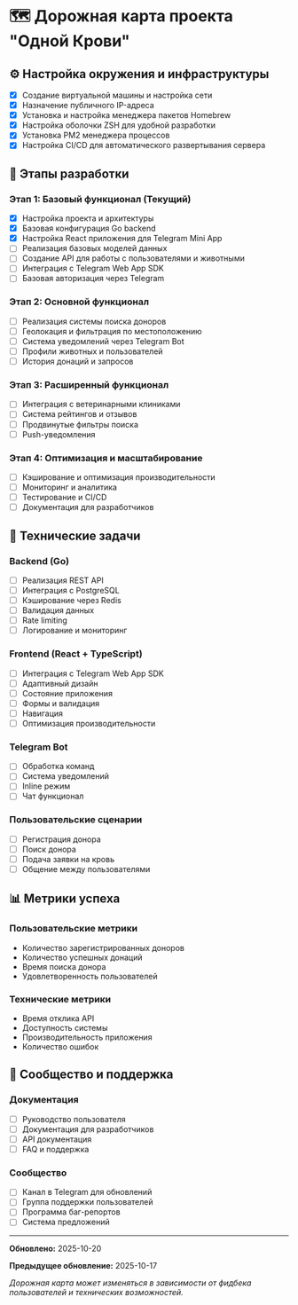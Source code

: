 # 🗺️ Дорожная карта проекта "Одной Крови"

## ⚙️ Настройка окружения и инфраструктуры
- [x] Создание виртуальной машины и настройка сети
- [x] Назначение публичного IP-адреса
- [x] Установка и настройка менеджера пакетов Homebrew
- [x] Настройка оболочки ZSH для удобной разработки
- [x] Установка PM2 менеджера процессов
- [x] Настройка CI/CD для автоматического развертывания сервера

## 📅 Этапы разработки

### Этап 1: Базовый функционал (Текущий)
- [x] Настройка проекта и архитектуры
- [x] Базовая конфигурация Go backend
- [x] Настройка React приложения для Telegram Mini App
- [ ] Реализация базовых моделей данных
- [ ] Создание API для работы с пользователями и животными
- [ ] Интеграция с Telegram Web App SDK
- [ ] Базовая авторизация через Telegram

### Этап 2: Основной функционал
- [ ] Реализация системы поиска доноров
- [ ] Геолокация и фильтрация по местоположению
- [ ] Система уведомлений через Telegram Bot
- [ ] Профили животных и пользователей
- [ ] История донаций и запросов

### Этап 3: Расширенный функционал
- [ ] Интеграция с ветеринарными клиниками
- [ ] Система рейтингов и отзывов
- [ ] Продвинутые фильтры поиска
- [ ] Push-уведомления

### Этап 4: Оптимизация и масштабирование
- [ ] Кэширование и оптимизация производительности
- [ ] Мониторинг и аналитика
- [ ] Тестирование и CI/CD
- [ ] Документация для разработчиков

## 🔧 Технические задачи

### Backend (Go)
- [ ] Реализация REST API
- [ ] Интеграция с PostgreSQL
- [ ] Кэширование через Redis
- [ ] Валидация данных
- [ ] Rate limiting
- [ ] Логирование и мониторинг

### Frontend (React + TypeScript)
- [ ] Интеграция с Telegram Web App SDK
- [ ] Адаптивный дизайн
- [ ] Состояние приложения
- [ ] Формы и валидация
- [ ] Навигация
- [ ] Оптимизация производительности

### Telegram Bot
- [ ] Обработка команд
- [ ] Система уведомлений
- [ ] Inline режим
- [ ] Чат функционал

### Пользовательские сценарии
- [ ] Регистрация донора
- [ ] Поиск донора
- [ ] Подача заявки на кровь
- [ ] Общение между пользователями

## 📊 Метрики успеха

### Пользовательские метрики
- Количество зарегистрированных доноров
- Количество успешных донаций
- Время поиска донора
- Удовлетворенность пользователей

### Технические метрики
- Время отклика API
- Доступность системы
- Производительность приложения
- Количество ошибок

## 🤝 Сообщество и поддержка

### Документация
- [ ] Руководство пользователя
- [ ] Документация для разработчиков
- [ ] API документация
- [ ] FAQ и поддержка

### Сообщество
- [ ] Канал в Telegram для обновлений
- [ ] Группа поддержки пользователей
- [ ] Программа баг-репортов
- [ ] Система предложений

---

**Обновлено:** 2025-10-20

**Предыдущее обновление:** 2025-10-17

*Дорожная карта может изменяться в зависимости от фидбека пользователей и технических возможностей.*
